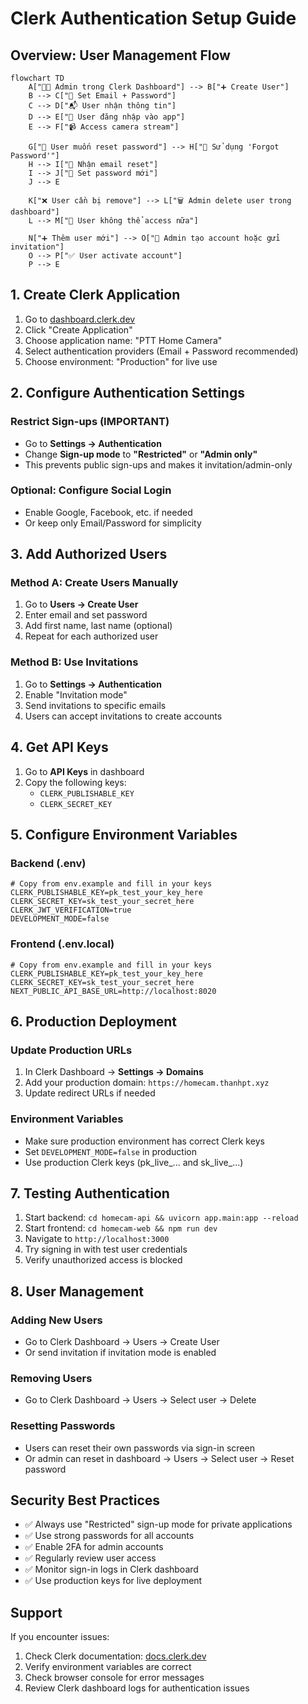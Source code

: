 # Clerk Authentication Setup Guide

## Overview: User Management Flow

```mermaid
flowchart TD
    A["👨‍💼 Admin trong Clerk Dashboard"] --> B["➕ Create User"]
    B --> C["📧 Set Email + Password"]
    C --> D["📬 User nhận thông tin"]
    D --> E["🔐 User đăng nhập vào app"]
    E --> F["📹 Access camera stream"]
    
    G["🔄 User muốn reset password"] --> H["🔗 Sử dụng 'Forgot Password'"]
    H --> I["📨 Nhận email reset"]
    I --> J["🔑 Set password mới"]
    J --> E
    
    K["❌ User cần bị remove"] --> L["🗑️ Admin delete user trong dashboard"]
    L --> M["🚫 User không thể access nữa"]
    
    N["➕ Thêm user mới"] --> O["📧 Admin tạo account hoặc gửi invitation"]
    O --> P["✅ User activate account"]
    P --> E
```

## 1. Create Clerk Application

1. Go to [dashboard.clerk.dev](https://dashboard.clerk.dev)
2. Click "Create Application"
3. Choose application name: "PTT Home Camera"
4. Select authentication providers (Email + Password recommended)
5. Choose environment: "Production" for live use

## 2. Configure Authentication Settings

### Restrict Sign-ups (IMPORTANT)
- Go to **Settings → Authentication**
- Change **Sign-up mode** to **"Restricted"** or **"Admin only"**
- This prevents public sign-ups and makes it invitation/admin-only

### Optional: Configure Social Login
- Enable Google, Facebook, etc. if needed
- Or keep only Email/Password for simplicity

## 3. Add Authorized Users

### Method A: Create Users Manually
1. Go to **Users → Create User**
2. Enter email and set password
3. Add first name, last name (optional)
4. Repeat for each authorized user

### Method B: Use Invitations
1. Go to **Settings → Authentication**
2. Enable "Invitation mode"
3. Send invitations to specific emails
4. Users can accept invitations to create accounts

## 4. Get API Keys

1. Go to **API Keys** in dashboard
2. Copy the following keys:
   - `CLERK_PUBLISHABLE_KEY`
   - `CLERK_SECRET_KEY`

## 5. Configure Environment Variables

### Backend (.env)
```env
# Copy from env.example and fill in your keys
CLERK_PUBLISHABLE_KEY=pk_test_your_key_here
CLERK_SECRET_KEY=sk_test_your_secret_here
CLERK_JWT_VERIFICATION=true
DEVELOPMENT_MODE=false
```

### Frontend (.env.local)
```env
# Copy from env.example and fill in your keys
CLERK_PUBLISHABLE_KEY=pk_test_your_key_here
CLERK_SECRET_KEY=sk_test_your_secret_here
NEXT_PUBLIC_API_BASE_URL=http://localhost:8020
```

## 6. Production Deployment

### Update Production URLs
1. In Clerk Dashboard → **Settings → Domains**
2. Add your production domain: `https://homecam.thanhpt.xyz`
3. Update redirect URLs if needed

### Environment Variables
- Make sure production environment has correct Clerk keys
- Set `DEVELOPMENT_MODE=false` in production
- Use production Clerk keys (pk_live_... and sk_live_...)

## 7. Testing Authentication

1. Start backend: `cd homecam-api && uvicorn app.main:app --reload`
2. Start frontend: `cd homecam-web && npm run dev`
3. Navigate to `http://localhost:3000`
4. Try signing in with test user credentials
5. Verify unauthorized access is blocked

## 8. User Management

### Adding New Users
- Go to Clerk Dashboard → Users → Create User
- Or send invitation if invitation mode is enabled

### Removing Users
- Go to Clerk Dashboard → Users → Select user → Delete

### Resetting Passwords
- Users can reset their own passwords via sign-in screen
- Or admin can reset in dashboard → Users → Select user → Reset password

## Security Best Practices

- ✅ Always use "Restricted" sign-up mode for private applications
- ✅ Use strong passwords for all accounts
- ✅ Enable 2FA for admin accounts
- ✅ Regularly review user access
- ✅ Monitor sign-in logs in Clerk dashboard
- ✅ Use production keys for live deployment

## Support

If you encounter issues:
1. Check Clerk documentation: [docs.clerk.dev](https://docs.clerk.dev)
2. Verify environment variables are correct
3. Check browser console for error messages
4. Review Clerk dashboard logs for authentication issues 